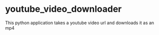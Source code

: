 # youtube_video_downloader
This python application takes a youtube video url and downloads it as an mp4
